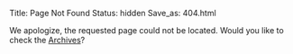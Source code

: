 Title: Page Not Found
Status: hidden
Save_as: 404.html

We apologize, the requested page could not be located. Would you like to check
the [Archives](/archives.html)?
